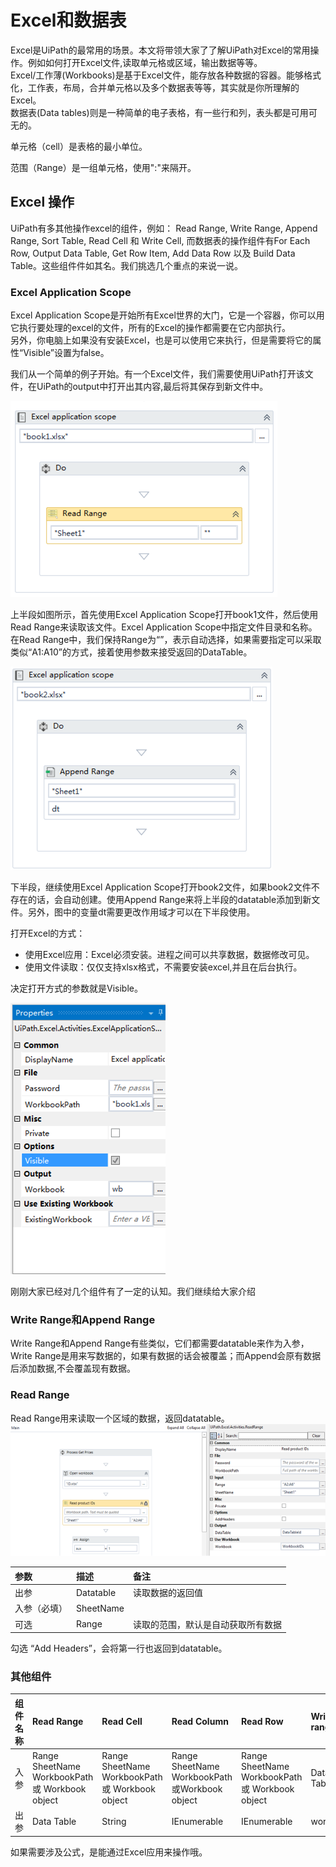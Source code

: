 # Excel和数据表

Excel是UiPath的最常用的场景。本文将带领大家了了解UiPath对Excel的常用操作。例如如何打开Excel文件,读取单元格或区域，输出数据等等。  
Excel/工作薄\(Workbooks\)是基于Excel文件，能存放各种数据的容器。能够格式化，工作表，布局，合并单元格以及多个数据表等等，其实就是你所理解的Excel。  
数据表\(Data tables\)则是一种简单的电子表格，有一些行和列，表头都是可用可无的。

单元格（cell）是表格的最小单位。

范围（Range）是一组单元格，使用":"来隔开。

## Excel 操作

UiPath有多其他操作excel的组件，例如： Read Range, Write Range, Append Range, Sort Table, Read Cell 和 Write Cell, 而数据表的操作组件有For Each Row, Output Data Table, Get Row Item, Add Data Row 以及 Build Data Table。这些组件件如其名。我们挑选几个重点的来说一说。

### Excel Application Scope

Excel Application Scope是开始所有Excel世界的大门，它是一个容器，你可以用它执行要处理的excel的文件，所有的Excel的操作都需要在它内部执行。  
另外，你电脑上如果没有安装Excel，也是可以使用它来执行，但是需要将它的属性“Visible”设置为false。

我们从一个简单的例子开始。有一个Excel文件，我们需要使用UiPath打开该文件，在UiPath的output中打开出其内容,最后将其保存到新文件中。

![](/assets2.3/import1.png)

上半段如图所示，首先使用Excel Application Scope打开book1文件，然后使用Read Range来读取该文件。Excel Application Scope中指定文件目录和名称。在Read Range中，我们保持Range为“”，表示自动选择，如果需要指定可以采取类似“A1:A10”的方式，接着使用参数来接受返回的DataTable。

![](/assets2.3/import2.png)

下半段，继续使用Excel Application Scope打开book2文件，如果book2文件不存在的话，会自动创建。使用Append Range来将上半段的datatable添加到新文件。另外，图中的变量dt需要更改作用域才可以在下半段使用。

打开Excel的方式：

* 使用Excel应用：Excel必须安装。进程之间可以共享数据，数据修改可见。
* 使用文件读取：仅仅支持xlsx格式，不需要安装excel,并且在后台执行。

决定打开方式的参数就是Visible。

![](/assets2.3/import3.png)

刚刚大家已经对几个组件有了一定的认知。我们继续给大家介绍

### Write Range和Append Range

Write Range和Append Range有些类似，它们都需要datatable来作为入参，Write Range是用来写数据的，如果有数据的话会被覆盖；而Append会原有数据后添加数据,不会覆盖现有数据。

### Read Range

Read Range用来读取一个区域的数据，返回datatable。  
![](/assets2.3/import4.png)

| 参数 | 描述 | 备注 |
| :--- | :--- | :--- |
| 出参 | Datatable | 读取数据的返回值 |
| 入参（必填） | SheetName |  |
| 可选 | Range | 读取的范围，默认是自动获取所有数据 |

勾选 “Add Headers”，会将第一行也返回到datatable。

### 其他组件

| 组件名称 | Read Range | Read Cell | Read Column | Read Row | Write range | Write cell |
| :--- | :--- | :--- | :--- | :--- | :--- | :--- |
| 入参 | Range SheetName WorkbookPath 或 Workbook object | Range SheetName WorkbookPath 或 Workbook object | Range SheetName WorkbookPath 或Workbook object | Range SheetName WorkbookPath 或 Workbook object | Data Table | String |
| 出参 | Data Table | String | IEnumerable | IEnumerable | workbook | workbook |

如果需要涉及公式，是能通过Excel应用来操作哦。

